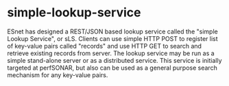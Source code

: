 # simple-lookup-service
ESnet has designed a REST/JSON based lookup service called the "simple Lookup Service", or sLS. Clients can use simple HTTP POST to register list of key-value pairs called "records" and use HTTP GET to search and retrieve existing records from server. The lookup service may be run as a simple stand-alone server or as a distributed service. This service is initially targeted at perfSONAR, but also can be used as a general purpose search mechanism for any key-value pairs.
